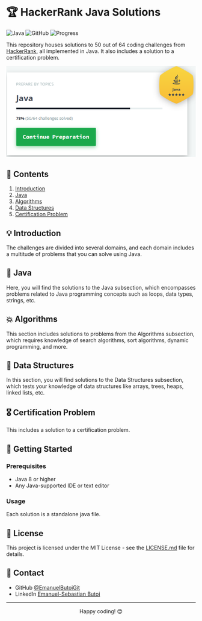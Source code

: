 # 🏆 HackerRank Java Solutions

![Java](https://img.shields.io/badge/Java-ED8B00?style=for-the-badge&logo=java&logoColor=white)
![GitHub](https://img.shields.io/github/license/EmanuelButoiGit/hacker-rank-java-solutions)
![Progress](https://img.shields.io/badge/Progress-50%2F64-brightgreen)

This repository houses solutions to 50 out of 64 coding challenges from [HackerRank](https://www.hackerrank.com/), all implemented in Java. It also includes a solution to a certification problem.

<p align="center">
  <img src="preview.png" alt="App preview" />
</p>

## 📘 Contents

1. [Introduction](#introduction)
2. [Java](#java)
3. [Algorithms](#algorithms)
4. [Data Structures](#data-structures)
5. [Certification Problem](#certification-problem)

## 💡 Introduction

The challenges are divided into several domains, and each domain includes a multitude of problems that you can solve using Java.

## 🚀 Java

Here, you will find the solutions to the Java subsection, which encompasses problems related to Java programming concepts such as loops, data types, strings, etc.

## 💥 Algorithms

This section includes solutions to problems from the Algorithms subsection, which requires knowledge of search algorithms, sort algorithms, dynamic programming, and more.

## 🔩 Data Structures

In this section, you will find solutions to the Data Structures subsection, which tests your knowledge of data structures like arrays, trees, heaps, linked lists, etc.

## 🎖️ Certification Problem

This includes a solution to a certification problem.

## 🚀 Getting Started

### Prerequisites

- Java 8 or higher
- Any Java-supported IDE or text editor

### Usage

Each solution is a standalone java file.

## 📜 License

This project is licensed under the MIT License - see the [LICENSE.md](LICENSE.md) file for details.

## 📮 Contact

- GitHub [@EmanuelButoiGit](https://github.com/{EmanuelButoiGit})
- LinkedIn [Emanuel-Sebastian Butoi](https://www.linkedin.com/in/{emanuel-sebastian-butoi-929271213})

---

<p align="center">
  Happy coding! 😊
</p>

